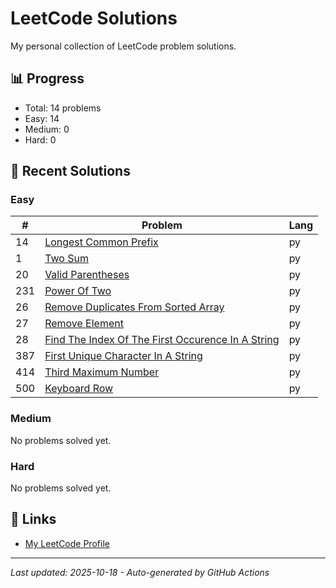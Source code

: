 # LeetCode Solutions

My personal collection of LeetCode problem solutions.

## 📊 Progress

<!-- LEETCODE-STATS:START -->
- Total: 14 problems
- Easy: 14
- Medium: 0
- Hard: 0
<!-- LEETCODE-STATS:END -->

## 📝 Recent Solutions

### Easy
<!-- LEETCODE-EASY:START -->
| # | Problem | Lang |
|---|---------|------|
| 14 | [Longest Common Prefix](14_longest_common_prefix.py) | py |
| 1 | [Two Sum](1_two_sum.py) | py |
| 20 | [Valid Parentheses](20_valid_parentheses.py) | py |
| 231 | [Power Of Two](231_power_of_two.py) | py |
| 26 | [Remove Duplicates From Sorted Array](26_remove_duplicates_from_sorted_array.py) | py |
| 27 | [Remove Element](27_remove_element.py) | py |
| 28 | [Find The Index Of The First Occurence In A String](28_find_the_index_of_the_first_occurence_in_a_string.py) | py |
| 387 | [First Unique Character In A String](387_first_unique_character_in_a_string.py) | py |
| 414 | [Third Maximum Number](414_third_maximum_number.py) | py |
| 500 | [Keyboard Row](500_keyboard_row.py) | py |
<!-- LEETCODE-EASY:END -->

### Medium
<!-- LEETCODE-MEDIUM:START -->
No problems solved yet.
<!-- LEETCODE-MEDIUM:END -->

### Hard
<!-- LEETCODE-HARD:START -->
No problems solved yet.
<!-- LEETCODE-HARD:END -->

## 🔗 Links

- [My LeetCode Profile](https://leetcode.com/EY9hEwXP6z)

---
*Last updated: 2025-10-18 - Auto-generated by GitHub Actions*